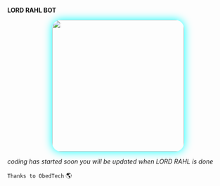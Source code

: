 **LORD RAHL BOT**

<div align="center">
  <img src="https://files.catbox.moe/n78t6r.jpg" width="300" style="border-radius: 20px; box-shadow: 0 0 20px #00ffff;"/>
</div>

  *coding has started soon you will be updated when LORD RAHL is done*


`Thanks to ObedTech` 🌎
